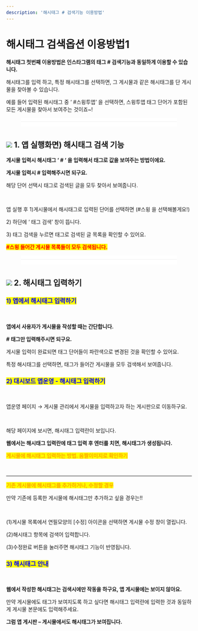 ```yaml
---
description: '해시태그 # 검색기능 이용방법'
---
```


# 해시태그 검색옵션 이용방법1

**해시태그 첫번째 이용방법은 인스타그램의 태그 # 검색기능과 동일하게 이용할 수 있습니다.**

해시태그를 입력 하고, 특정 해시태그를 선택하면, 그 게시물과 같은 해시태그를 단 게시물을 찾아볼 수 있습니다.

예를 들어 입력된 해시태그 중 ‘ #스윙투앱’ 을 선택하면, 스윙투앱 태그 단어가 포함된 모든 게시물을 찾아서 보여주는 것이죠\~!

<figure><img src="../../../.gitbook/assets/구분선 (4) (1).PNG" alt=""><figcaption></figcaption></figure>

## ![](https://wp.swing2app.co.kr/wp-content/uploads/2020/04/%EB%8B%A8%EB%9D%BD1-1.png) 1. 앱 실행화면) 해시태그 검색 기능

**게시물 입력시 해시태그 ‘ # ‘ 을  입력해서 태그로 값을 보여주는 방법이에요.**

**게시물 입력시 # 입력해주시면 되구요.**

해당 단어 선택시 태그로 검색된 글을 모두 찾아서 보여줍니다.

<div align="left">

<img src="https://wp.swing2app.co.kr/wp-content/uploads/2019/01/%ED%83%9C%EA%B7%B86.png" alt="">

</div>

앱 실행 후 1)게시물에서 해시태그로 입력된 단어를 선택하면 (#스윙 을 선택해볼게요!)

2\) 하단에 ‘ 태그 검색’ 창이 뜹니다.

3\) 태그 검색을 누르면 태그로 검색된 글 목록을 확인할 수 있어요.

<mark style="color:red;">**#스윙 들어간 게시물 목록들이 모두 검색됩니다.**</mark>

<figure><img src="../../../.gitbook/assets/구분선 (4) (1).PNG" alt=""><figcaption></figcaption></figure>

## ![](https://wp.swing2app.co.kr/wp-content/uploads/2020/04/%EB%8B%A8%EB%9D%BD1-1.png) 2. 해시태그 입력하기

### <mark style="color:blue;">**1) 앱에서 해시태그 입력하기**</mark>

<div align="left">

<img src="https://wp.swing2app.co.kr/wp-content/uploads/2019/01/%ED%83%9C%EA%B7%B85.png" alt="">

</div>

**앱에서 사용자가 게시물을 작성할 때는 간단합니다.**

**# 태그만 입력해주시면 되구요.**

게시물 입력이 완료되면 태그 단어들이 파란색으로 변경된 것을 확인할 수 있어요.

특정 해시태그를 선택하면, 태그가 들어간 게시물을 모두 검색해서 보여줍니다.



### <mark style="color:blue;">**2) 대시보드 앱운영 - 해시태그 입력하기**</mark>

<div align="left">

<img src="https://wp.swing2app.co.kr/wp-content/uploads/2019/01/%ED%83%9C%EA%B7%B8%EC%9E%85%EB%A0%A51.png" alt="">

</div>

앱운영 페이지 → 게시물 관리에서 게시물을 입력하고자 하는 게시판으로 이동하구요.



<div align="left">

<img src="https://wp.swing2app.co.kr/wp-content/uploads/2019/01/%ED%83%9C%EA%B7%B8%EC%9E%85%EB%A0%A5.png" alt="">

</div>

해당 페이지에 보시면, 해시태그 입력란이 보입니다.

**웹에서는 해시태그 입력란에 태그 입력 후 엔터를 치면, 해시태그가 생성됩니다.**



<mark style="color:orange;">**게시물에 해시태그 입력하는 방법. 움짤이미지로 확인하기**</mark>

<div align="left">

<img src="https://wp.swing2app.co.kr/wp-content/uploads/2018/10/%EB%85%B9%ED%99%94_2020_05_28_15_45_08_671.gif" alt="">

</div>

***



<mark style="color:orange;">**기존 게시물에 해시태그를 추가하거나, 수정할 경우**</mark>

만약 기존에 등록한 게시물에 해시태그만 추가하고 싶을 경우는!!

<div align="left">

<img src="https://wp.swing2app.co.kr/wp-content/uploads/2018/10/%ED%95%B4%EC%8B%9C%ED%83%9C%EA%B7%B85.18.09.png" alt="">

</div>

(1)게시물 목록에서 연필모양의 \[수정] 아이콘을 선택하면 게시물 수정 창이 열립니다.

(2)해시태그 항목에 검색어 입력합니다.

(3)수정완료 버튼을 눌러주면 해시태그 기능이 반영됩니다.



### <mark style="color:blue;">**3) 해시태그 안내**</mark>

<div align="left">

<img src="https://wp.swing2app.co.kr/wp-content/uploads/2019/01/%ED%83%9C%EA%B7%B87.png" alt="">

</div>

**웹에서 작성한 해시태그는 검색시에만 작동을 하구요, 앱 게시물에는 보이지 않아요.**

만약 게시물에도 태그가 보여지도록 하고 싶다면 해시태그 입력란에 입력한 것과 동일하게 게시물 본문에도 입력해주세요.

**그럼 앱 게시판 – 게시물에서도 해시태그가 보여집니다.**



